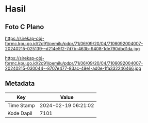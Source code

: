 # Hasil

## Foto C Plano

https://sirekap-obj-formc.kpu.go.id/2c91/pemilu/pdpr/71/06/09/20/04/7106092004007-20240215-025139--d214e5f2-7d7b-463b-9408-1de790dbd1da.jpg

https://sirekap-obj-formc.kpu.go.id/2c91/pemilu/pdpr/71/06/09/20/04/7106092004007-20240215-030044--8707e477-83ac-49e1-ad0e-1fa332246466.jpg


## Metadata

| Key        | Value               |
| ---------- | ------------------- |
| Time Stamp | 2024-02-19 06:21:02 |
| Kode Dapil | 7101                |



